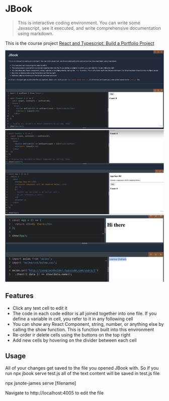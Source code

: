 # JBook

> This is interactive coding environment. You can write some Javascript, see it executed, and write comprehensive documentation using markdown.

This is the course project [React and Typescript: Build a Portfolio Project](https://www.udemy.com/course/react-and-typescript-build-a-portfolio-project)

![screenshot](https://github.com/kubaw00/Jbook-NPM-package-version/blob/main/uploads/1.png)
![screenshot](https://github.com/kubaw00/Jbook-NPM-package-version/blob/main/uploads/2.png)
![screenshot](https://github.com/kubaw00/Jbook-NPM-package-version/blob/main/uploads/3.png)

## Features

- Click any text cell to edit it
- The code in each code editor is all joined together into one file. If you define a variable in cell, you refer to it in any following cell
- You can show any React Component, string, number, or anything else by calling the show function. This is function built into this environment
- Re-order ir delete cells using the buttons on the top right
- Add new cells by hovering on the divider between each cell

## Usage

All of your changes get saved to the file you opened JBook with. So if you run npx jbook serve test.js all of the text content will be saved in test.js file

npx jsnote-james serve [filename]

Navigate to http://localhost:4005 to edit the file
